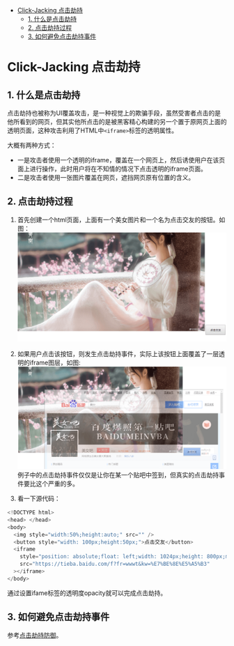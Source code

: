 
<!-- @import "[TOC]" {cmd="toc" depthFrom=1 depthTo=6 orderedList=false} -->

<!-- code_chunk_output -->

* [Click-Jacking 点击劫持](#click-jacking-点击劫持)
	* [1. 什么是点击劫持](#1-什么是点击劫持)
	* [2. 点击劫持过程](#2-点击劫持过程)
	* [3. 如何避免点击劫持事件](#3-如何避免点击劫持事件)

<!-- /code_chunk_output -->

# Click-Jacking 点击劫持
## 1. 什么是点击劫持
点击劫持也被称为UI覆盖攻击，是一种视觉上的欺骗手段，虽然受害者点击的是他所看到的网页，但其实他所点击的是被黑客精心构建的另一个置于原网页上面的透明页面，这种攻击利用了HTML中`<iframe>`标签的透明属性。

大概有两种方式：
* 一是攻击者使用一个透明的iframe，覆盖在一个网页上，然后诱使用户在该页面上进行操作，此时用户将在不知情的情况下点击透明的iframe页面。
* 二是攻击者使用一张图片覆盖在网页，遮挡网页原有位置的含义。

## 2. 点击劫持过程
1. 首先创建一个html页面，上面有一个美女图片和一个名为点击交友的按钮。如图：
![点击劫持_1](https://github.com/Kilin9527/Frontend_And_Backend_Knowledge/blob/master/assets/images/security/Click_Jacking_Attack_1.png?raw=true)

2. 如果用户点击该按钮，则发生点击劫持事件，实际上该按钮上面覆盖了一层透明的iframe图层，如图:
![点击劫持_2](https://github.com/Kilin9527/Frontend_And_Backend_Knowledge/blob/master/assets/images/security/Click_Jacking_Attack_2.png?raw=true)
例子中的点击劫持事件仅仅是让你在某一个贴吧中签到，但真实的点击劫持事件要比这个严重的多。

3. 看一下源代码：
```javascript {.line-numbers}
<!DOCTYPE html>
<head> </head>
<body>
  <img style="width:50%;height:auto;" src="" />
  <button style="width: 100px;height:50px;">点击交友</button>
  <iframe
    style="position: absolute;float: left;width: 1024px;height: 800px;margin: 265px 0 0 -898px;opacity: 0;"
    src="https://tieba.baidu.com/f?fr=wwwt&kw=%E7%BE%8E%E5%A5%B3"
  ></iframe>
</body>
```
通过设置ifame标签的透明度opacity就可以完成点击劫持。

## 3. 如何避免点击劫持事件
参考[点击劫持防御](https://github.com/Kilin9527/Frontend_And_Backend_Knowledge/blob/master/documents/security/http_response_header_X-Frame-Options.md)。
